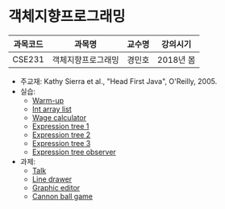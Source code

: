 # 객체지향프로그래밍

| 과목코드 | 과목명             | 교수명 | 강의시기  |
|----------|--------------------|--------|-----------|
| CSE231   | 객체지향프로그래밍 | 경민호 | 2018년 봄 |

- 주교재: Kathy Sierra et al., "Head First Java", O'Reilly, 2005.
- 실습:
  - [Warm-up](./practice/warm-up)
  - [Int array list](./practice/int-array-list)
  - [Wage calculator](./practice/wage-calculator)
  - [Expression tree 1](./practice/expr-tree-1)
  - [Expression tree 2](./practice/expr-tree-2)
  - [Expression tree 3](./practice/expr-tree-3)
  - [Expression tree observer](./practice/expr-tree-observer)
- 과제:
  - [Talk](./assignments/talk)
  - [Line drawer](./assignments/line-drawer)
  - [Graphic editor](./assignments/graphic-editor)
  - [Cannon ball game](./assignments/cannon-ball-game)
